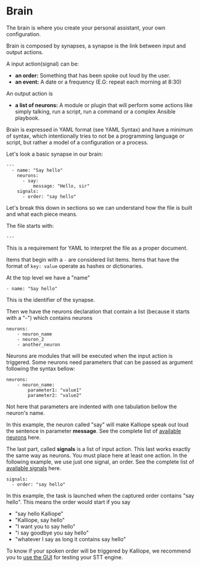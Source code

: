 # Brain

The brain is where you create your personal assistant, your own configuration.

Brain is composed by synapses, a synapse is the link between input and output actions.



A input action(signal) can be:
- **an order:** Something that has been spoke out loud by the user.
- **an event:** A date or a frequency (E.G: repeat each morning at 8:30)

An output action is
- **a list of neurons:** A module or plugin that will perform some actions like simply talking, run a script, run a command or a complex Ansible playbook.

Brain is expressed in YAML format (see YAML Syntax) and have a minimum of syntax, which intentionally tries to not be a programming language or script, 
but rather a model of a configuration or a process.

Let's look a basic synapse in our brain:

```
---
  - name: "Say hello"
    neurons:      
      - say:
          message: "Hello, sir"
    signals:
      - order: "say hello"
```

Let's break this down in sections so we can understand how the file is built and what each piece means.

The file starts with:
```
---
```
This is a requirement for YAML to interpret the file as a proper document.

Items that begin with a ```-``` are considered list items. Items that have the format of ```key: value``` operate as hashes or dictionaries.

At the top level we have a "name"
```
- name: "Say hello"
```
This is the identifier of the synapse.

Then we have the neurons declaration that contain a list (because it starts with a "-") which contains neurons
```
neurons:
    - neuron_name
    - neuron_2
    - another_neuron
```

Neurons are modules that will be executed when the input action is triggered.
Some neurons need parameters that can be passed as argument following the syntax bellow:
```
neurons:
    - neuron_name:
        parameter1: "value1"
        parameter2: "value2"
```
Not here that parameters are indented with one tabulation bellow the neuron's name.

In this example, the neuron called "say" will make Kalliope speak out loud the sentence in parameter **message**.
See the complete list of [available neurons](neurons.md) here.

The last part, called **signals** is a list of input action. This last works exactly the same way as neurons. You must place here at least one action.
In the following example, we use just one signal, an order. See the complete list of [available signals](signals.md) here.
```
signals:
  - order: "say hello"
```

In this example, the task is launched when the captured order contains "say hello". This means the order would start if you say
- "say hello Kalliope"
- "Kalliope, say hello"
- "I want you to say hello"
- "i say goodbye you say hello"
- "whatever I say as long it contains say hello"

To know if your spoken order will be triggered by Kalliope, we recommend you to [use the GUI](kalliope_cli.md) for testing your STT engine.